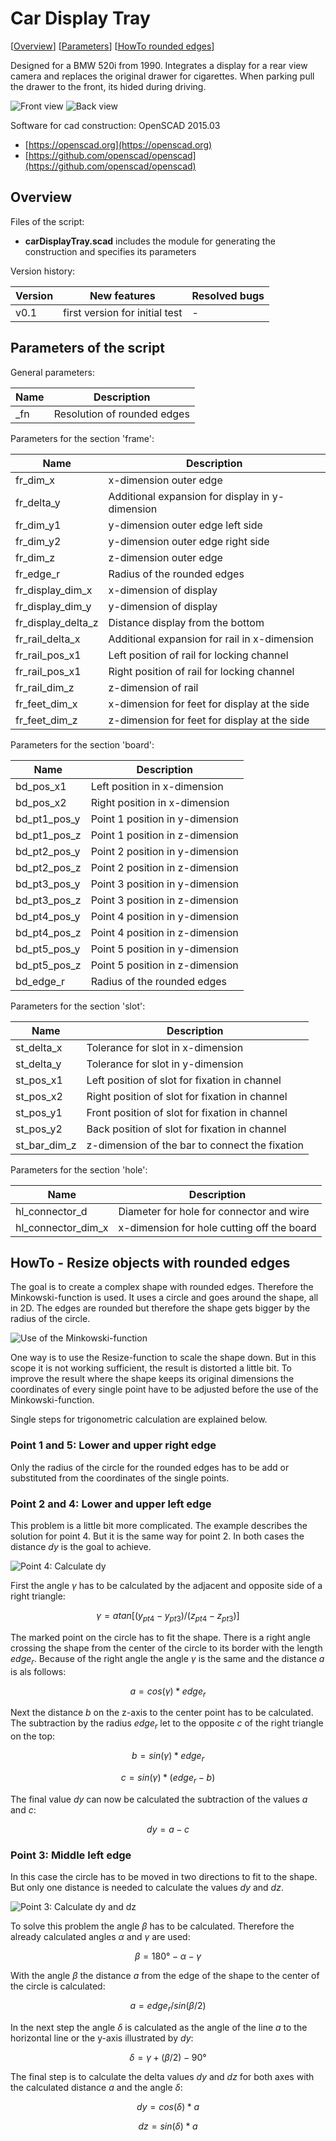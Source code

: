 # Car Display Tray #

[[Overview](#overview)] [[Parameters](#parameters)] [[HowTo rounded edges](#howToRoundedEdges)]

Designed for a BMW 520i from 1990. Integrates a display for a rear view camera and replaces the original drawer for cigarettes. When parking pull the drawer to the front, its hided during driving.

![Front view](pictures/carDisplayTray_front01.png "carDisplayTray_front01")
![Back view](pictures/carDisplayTray_back01.png "carDisplayTray_back01")

Software for cad construction: OpenSCAD 2015.03
- [https://openscad.org](https://openscad.org)
- [https://github.com/openscad/openscad](https://github.com/openscad/openscad)

<a name="overview"></a>
## Overview ##

Files of the script:

- __carDisplayTray.scad__ includes the module for generating the construction and specifies its parameters

Version history:

| Version | New features                   | Resolved bugs |
| ------- | ------------------------------ | ------------- |
| v0.1    | first version for initial test | -             |

<a name="parameters"></a>
## Parameters of the script ##

General parameters:

| Name               | Description                                     |
| ------------------ | ----------------------------------------------- |
| _fn                | Resolution of rounded edges                     |

Parameters for the section 'frame':

| Name               | Description                                     |
| ------------------ | ----------------------------------------------- |
| fr_dim_x           | x-dimension outer edge                          |
| fr_delta_y         | Additional expansion for display in y-dimension |
| fr_dim_y1          | y-dimension outer edge left side                |
| fr_dim_y2          | y-dimension outer edge right side               |
| fr_dim_z           | z-dimension outer edge                          |
| fr_edge_r          | Radius of the rounded edges                     |
| fr_display_dim_x   | x-dimension of display                          |
| fr_display_dim_y   | y-dimension of display                          |
| fr_display_delta_z | Distance display from the bottom                |
| fr_rail_delta_x    | Additional expansion for rail in x-dimension    |
| fr_rail_pos_x1     | Left position of rail for locking channel       |
| fr_rail_pos_x1     | Right position of rail for locking channel      |
| fr_rail_dim_z      | z-dimension of rail                             |
| fr_feet_dim_x      | x-dimension for feet for display at the side    |
| fr_feet_dim_z      | z-dimension for feet for display at the side    |

Parameters for the section 'board':

| Name               | Description                                     |
| ------------------ | ----------------------------------------------- |
| bd_pos_x1          | Left position in x-dimension                    |
| bd_pos_x2          | Right position in x-dimension                   |
| bd_pt1_pos_y       | Point 1 position in y-dimension                 |
| bd_pt1_pos_z       | Point 1 position in z-dimension                 |
| bd_pt2_pos_y       | Point 2 position in y-dimension                 |
| bd_pt2_pos_z       | Point 2 position in z-dimension                 |
| bd_pt3_pos_y       | Point 3 position in y-dimension                 |
| bd_pt3_pos_z       | Point 3 position in z-dimension                 |
| bd_pt4_pos_y       | Point 4 position in y-dimension                 |
| bd_pt4_pos_z       | Point 4 position in z-dimension                 |
| bd_pt5_pos_y       | Point 5 position in y-dimension                 |
| bd_pt5_pos_z       | Point 5 position in z-dimension                 |
| bd_edge_r          | Radius of the rounded edges                     |

Parameters for the section 'slot':

| Name               | Description                                     |
| ------------------ | ----------------------------------------------- |
| st_delta_x         | Tolerance for slot in x-dimension               |
| st_delta_y         | Tolerance for slot in y-dimension               |
| st_pos_x1          | Left position of slot for fixation in channel   |
| st_pos_x2          | Right position of slot for fixation in channel  |
| st_pos_y1          | Front position of slot for fixation in channel  |
| st_pos_y2          | Back position of slot for fixation in channel   |
| st_bar_dim_z       | z-dimension of the bar to connect the fixation  |

Parameters for the section 'hole':

| Name               | Description                                     |
| ------------------ | ----------------------------------------------- |
| hl_connector_d     | Diameter for hole for connector and wire        |
| hl_connector_dim_x | x-dimension for hole cutting off the board      |

<a name="howToRoundedEdges"></a>
## HowTo - Resize objects with rounded edges ##

The goal is to create a complex shape with rounded edges. Therefore the Minkowski-function is used. It uses a circle and goes around the shape, all in 2D. The edges are rounded but therefore the shape gets bigger by the radius of the circle.

![Use of the Minkowski-function](https://lucid.app/publicSegments/view/ffb4a4e9-ca06-4040-a4ad-bed78eb1dca3/image.png "Overview rounded edges")

One way is to use the Resize-function to scale the shape down. But in this scope it is not working sufficient, the result is distorted a little bit. To improve the result where the shape keeps its original dimensions the coordinates of every single point have to be adjusted before the use of the Minkowski-function.

Single steps for trigonometric calculation are explained below.

### Point 1 and 5: Lower and upper right edge ###

Only the radius of the circle for the rounded edges has to be add or substituted from the coordinates of the single points.

### Point 2 and 4: Lower and upper left edge ###

This problem is a little bit more complicated. The example describes the solution for point 4. But it is the same way for point 2. In both cases the distance $dy$ is the goal to achieve.

![Point 4: Calculate dy](https://lucid.app/publicSegments/view/4cc5a863-c1d5-4d18-a564-80384627b660/image.png "Point 4")

First the angle $\gamma$ has to be calculated by the adjacent and opposite side of a right triangle:

$$\gamma = atan[(y_{pt4} - y_{pt3}) / (z_{pt4} - z_{pt3})]$$

The marked point on the circle has to fit the shape. There is a right angle crossing the shape from the center of the circle to its border with the length $edge_r$. Because of the right angle the angle $\gamma$ is the same and the distance $a$ is als follows:

$$a = cos(\gamma) * edge_r$$

Next the distance $b$ on the z-axis to the center point has to be calculated. The subtraction by the radius $edge_r$ let to the opposite $c$ of the right triangle on the top:

$$b = sin(\gamma) * edge_r$$

$$c = sin(\gamma) * (edge_r - b)$$

The final value $dy$ can now be calculated the subtraction of the values $a$ and $c$:

$$dy = a - c$$

### Point 3: Middle left edge ###

In this case the circle has to be moved in two directions to fit to the shape. But only one distance is needed to calculate the values $dy$ and $dz$.

![Point 3: Calculate dy and dz](https://lucid.app/publicSegments/view/59a92d40-8ea4-4538-bf2f-7bab815a4b63/image.png "Point 3")

To solve this problem the angle $\beta$ has to be calculated. Therefore the already calculated angles $\alpha$ and $\gamma$ are used:

$$\beta = 180° - \alpha - \gamma$$

With the angle $\beta$ the distance $a$ from the edge of the shape to the center of the circle is calculated:

$$a = edge_r / sin(\beta / 2)$$

In the next step the angle $\delta$ is calculated as the angle of the line $a$ to the horizontal line or the y-axis illustrated by $dy$:

$$\delta = \gamma + (\beta/2) - 90°$$

The final step is to calculate the delta values $dy$ and $dz$ for both axes with the calculated distance $a$ and the angle $\delta$:

$$dy = cos(\delta) * a$$

$$dz = sin(\delta) * a$$